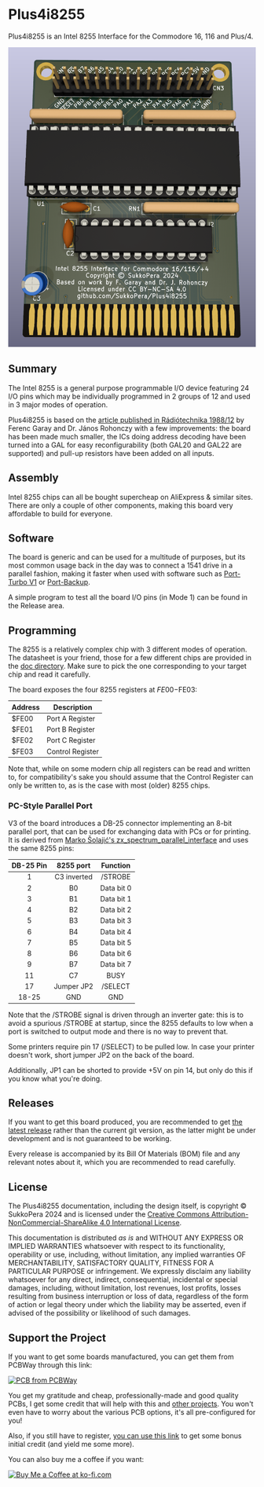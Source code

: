 # Plus4i8255
Plus4i8255 is an Intel 8255 Interface for the Commodore 16, 116 and Plus/4.

![Board](https://raw.githubusercontent.com/SukkoPera/Plus4i8255/master/img/render-top.png)

## Summary
The Intel 8255 is a general purpose programmable I/O device featuring 24 I/O pins which may be individually programmed in 2 groups
of 12 and used in 3 major modes of operation.

Plus4i8255 is based on the [article published in Rádiótechnika 1988/12](https://plus4world.powweb.com/publications/Radiotechnika_1988_december) by Ferenc Garay and Dr. János Rohonczy with a few improvements: the board has been made much smaller, the ICs doing address decoding have been turned into a GAL for easy reconfigurability (both GAL20 and GAL22 are supported) and pull-up resistors have been added on all inputs.

## Assembly
Intel 8255 chips can all be bought supercheap on AliExpress & similar sites. There are only a couple of other components, making this board very affordable to build for everyone.

## Software
The board is generic and can be used for a multitude of purposes, but its most common usage back in the day was to connect a 1541 drive in a parallel fashion, making it faster when used with software such as [Port-Turbo V1](https://plus4world.powweb.com/software/Port-Turbo_V1) or [Port-Backup](https://plus4world.powweb.com/software/Port-Backup).

A simple program to test all the board I/O pins (in Mode 1) can be found in the Release area.

## Programming
The 8255 is a relatively complex chip with 3 different modes of operation. The datasheet is your friend, those for a few different chips are provided in the [doc directory](doc/). Make sure to pick the one corresponding to your target chip and read it carefully.

The board exposes the four 8255 registers at $FE00-$FE03:

|Address| Description    |
|-------|----------------|
|$FE00  |Port A Register |
|$FE01  |Port B Register |
|$FE02  |Port C Register |
|$FE03  |Control Register|

Note that, while on some modern chip all registers can be read and written to, for compatibility's sake you should assume that the Control Register can only be written to, as is the case with most (older) 8255 chips.

### PC-Style Parallel Port
V3 of the board introduces a DB-25 connector implementing an 8-bit parallel port, that can be used for exchanging data with PCs or for printing. It is derived from [Marko Šolajić's zx_spectrum_parallel_interface](https://github.com/msolajic/zx_spectrum_parallel_interface) and uses the same 8255 pins:

| DB-25 Pin | 8255 port   | Function   |
|:---------:|:-----------:|:----------:|
| 1         | C3 inverted | /STROBE    |
| 2         | B0          | Data bit 0 |
| 3         | B1          | Data bit 1 |
| 4         | B2          | Data bit 2 |
| 5         | B3          | Data bit 3 |
| 6         | B4          | Data bit 4 |
| 7         | B5          | Data bit 5 |
| 8         | B6          | Data bit 6 |
| 9         | B7          | Data bit 7 |
| 11        | C7          | BUSY       |
| 17        | Jumper JP2  | /SELECT    |
| 18-25     | GND         | GND        |

Note that the /STROBE signal is driven through an inverter gate: this is to avoid a spurious /STROBE at startup, since the 8255 defaults to low when a port is switched to output mode and there is no way to prevent that.

Some printers require pin 17 (/SELECT) to be pulled low. In case your printer doesn't work, short jumper JP2 on the back of the board.

Additionally, JP1 can be shorted to provide +5V on pin 14, but only do this if you know what you're doing.

## Releases
If you want to get this board produced, you are recommended to get [the latest release](https://github.com/SukkoPera/Plus4i8255/releases) rather than the current git version, as the latter might be under development and is not guaranteed to be working.

Every release is accompanied by its Bill Of Materials (BOM) file and any relevant notes about it, which you are recommended to read carefully.

## License
The Plus4i8255 documentation, including the design itself, is copyright &copy; SukkoPera 2024 and is licensed under the [Creative Commons Attribution-NonCommercial-ShareAlike 4.0 International License](https://creativecommons.org/licenses/by-nc-sa/4.0/).

This documentation is distributed *as is* and WITHOUT ANY EXPRESS OR IMPLIED WARRANTIES whatsoever with respect to its functionality, operability or use, including, without limitation, any implied warranties OF MERCHANTABILITY, SATISFACTORY QUALITY, FITNESS FOR A PARTICULAR PURPOSE or infringement. We expressly disclaim any liability whatsoever for any direct, indirect, consequential, incidental or special damages, including, without limitation, lost revenues, lost profits, losses resulting from business interruption or loss of data, regardless of the form of action or legal theory under which the liability may be asserted, even if advised of the possibility or likelihood of such damages.

## Support the Project
If you want to get some boards manufactured, you can get them from PCBWay through this link:

[![PCB from PCBWay](https://www.pcbway.com/project/img/images/frompcbway.png)](https://www.pcbway.com/project/shareproject/Plus4i8255_V2_Intel_8255_Interface_for_the_Commodore_16_116_and_Plus_4_7e3afe66.html)

You get my gratitude and cheap, professionally-made and good quality PCBs, I get some credit that will help with this and [other projects](https://www.pcbway.com/project/member/shareproject/?bmbid=41100). You won't even have to worry about the various PCB options, it's all pre-configured for you!

Also, if you still have to register, [you can use this link](https://www.pcbway.com/setinvite.aspx?inviteid=41100) to get some bonus initial credit (and yield me some more).

You can also buy me a coffee if you want:

<a href='https://ko-fi.com/L3L0U18L' target='_blank'><img height='36' style='border:0px;height:36px;' src='https://az743702.vo.msecnd.net/cdn/kofi2.png?v=2' border='0' alt='Buy Me a Coffee at ko-fi.com' /></a>
